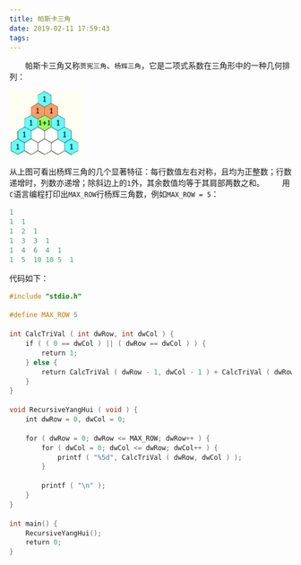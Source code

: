 ```yaml
---
title: 帕斯卡三角
date: 2019-02-11 17:59:43
tags:
---
```

&emsp;&emsp;帕斯卡三角又称`贾宪三角`、`杨辉三角`，它是二项式系数在三角形中的一种几何排列：

<img src="./帕斯卡三角/1.png" height="118" width="127">

从上图可看出杨辉三角的几个显著特征：每行数值左右对称，且均为正整数；行数递增时，列数亦递增；除斜边上的`1`外，其余数值均等于其肩部两数之和。
&emsp;&emsp;用`C`语言编程打印出`MAX_ROW`行杨辉三角数，例如`MAX_ROW = 5`：

``` cpp
1
1  1
1  2  1
1  3  3  1
1  4  6  4  1
1  5  10 10 5  1
```

代码如下：

``` cpp
#include "stdio.h"
​
#define MAX_ROW 5
​
int CalcTriVal ( int dwRow, int dwCol ) {
    if ( ( 0 == dwCol ) || ( dwRow == dwCol ) ) {
        return 1;
    } else {
        return CalcTriVal ( dwRow - 1, dwCol - 1 ) + CalcTriVal ( dwRow - 1, dwCol );
    }
}
​
void RecursiveYangHui ( void ) {
    int dwRow = 0, dwCol = 0;
​
    for ( dwRow = 0; dwRow <= MAX_ROW; dwRow++ ) {
        for ( dwCol = 0; dwCol <= dwRow; dwCol++ ) {
            printf ( "%5d", CalcTriVal ( dwRow, dwCol ) );
        }
​
        printf ( "\n" );
    }
}
​
int main() {
    RecursiveYangHui();
    return 0;
}
```